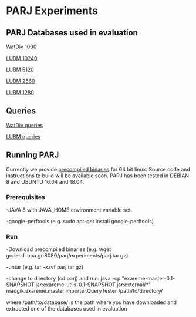 # PARJ Experiments

## PARJ Databases used in evaluation

[WatDiv 1000](http://godel.di.uoa.gr:8080/parj/experiments/parjwatdiv1000.tar.gz)

[LUBM 10240](http://godel.di.uoa.gr:8080/parj/experiments/parjlubm10240.tar.gz)

[LUBM 5120](http://godel.di.uoa.gr:8080/parj/experiments/parjlubm5120.tar.gz)

[LUBM 2560](http://godel.di.uoa.gr:8080/parj/experiments/parjlubm2560.tar.gz)

[LUBM 1280](http://godel.di.uoa.gr:8080/parj/experiments/parjlubm1280.tar.gz)

## Queries

[WatDiv queries](http://godel.di.uoa.gr:8080/parj/experiments/watdiv.q)

[LUBM queries](http://godel.di.uoa.gr:8080/parj/experiments/lubm.q)



## Running PARJ

Currently we provide [precompiled binaries](http://godel.di.uoa.gr:8080/parj/experiments/parj.tar.gz) for 64 bit linux. Source code and instructions to build will be available soon. PARJ has been tested in DEBIAN 8 and UBUNTU 16.04 and 18.04.

### Prerequisites
-JAVA 8 with JAVA_HOME environment variable set. 

-google-perftools (e.g. sudo apt-get install google-perftools)

### Run
-Download precompiled binaries (e.g. wget godel.di.uoa.gr:8080/parj/experiments/parj.tar.gz)

-untar (e.g. tar -xzvf parj.tar.gz)

-change to directory (cd parj) and run: java -cp "exareme-master-0.1-SNAPSHOT.jar:exareme-utils-0.1-SNAPSHOT.jar:external/*" madgik.exareme.master.importer.QueryTester /path/to/directory/ 

where /path/to/database/ is the path where you have downloaded and extracted one of the databases used in evaluation


